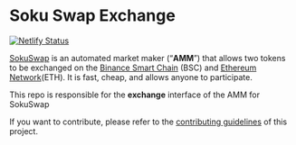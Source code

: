 # Soku Swap Exchange

[![Netlify Status](https://api.netlify.com/api/v1/badges/c6ef7e73-4a84-410d-83b0-b89326787dff/deploy-status)](https://app.netlify.com/sites/swap-master/deploys)

[SokuSwap](https://sokuswap.finance/) is an automated market maker (“**AMM**”) that allows two tokens to be exchanged on the [Binance Smart Chain](https://www.binance.org/en/smartChain) (BSC) and [Ethereum Network](https://ethereum.org/)(ETH). It is fast, cheap, and allows anyone to participate.

This repo is responsible for the **exchange** interface of the AMM for SokuSwap

If you want to contribute, please refer to the [contributing guidelines](./CONTRIBUTING.md) of this project.
